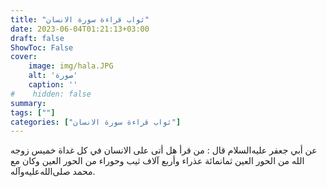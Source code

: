 ```yaml
---
title: "ثواب قراءة سورة الانسان"
date: 2023-06-04T01:21:13+03:00
draft: false
ShowToc: False
cover:
    image: img/hala.JPG
    alt: 'صورة'
    caption: ''
#    hidden: false
summary: 
tags: [""]
categories: ["ثواب قراءة سورة الانسان"]
---
```

عن
أبي جعفر عليه‌السلام قال : من قرأ هل أتى على الانسان في كل غداة خميس
زوجه الله من الحور العين ثمانمائة عذراء وأربع آلاف ثيب وحوراء من
الحور العين وكان مع محمد صلى‌الله‌عليه‌وآله.

